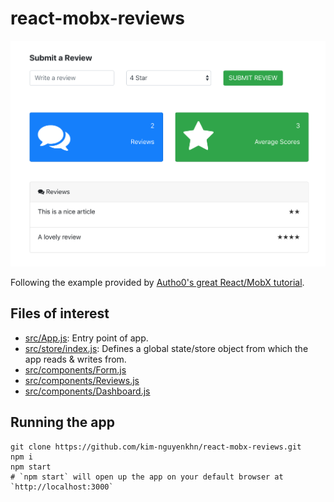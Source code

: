 # react-mobx-reviews

![screenshot1.png](docs/screenshots/screenshot1.png)

Following the example provided by [Autho0's great React/MobX tutorial](https://auth0.com/blog/managing-the-state-of-react-apps-with-mobx/).

## Files of interest

- [src/App.js](src/App.js): Entry point of app.
- [src/store/index.js](src/store/index.js): Defines a global state/store object from which the app reads & writes from.
- [src/components/Form.js](src/components/Form.js)
- [src/components/Reviews.js](src/components/Reviews.js)
- [src/components/Dashboard.js](src/components/Dashboard.js)

## Running the app

```
git clone https://github.com/kim-nguyenkhn/react-mobx-reviews.git
npm i
npm start
# `npm start` will open up the app on your default browser at `http://localhost:3000`
```